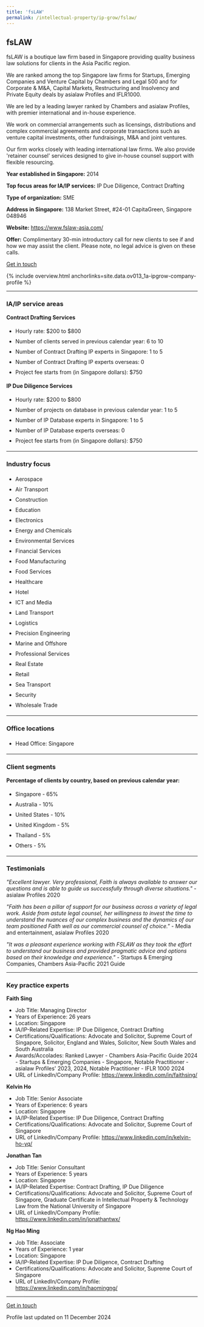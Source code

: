 ```yaml
---
title: 'fsLAW'
permalink: /intellectual-property/ip-grow/fslaw/
---
```


## fsLAW

fsLAW is a boutique law firm based in Singapore providing quality business law solutions for clients in the Asia Pacific region.

We are ranked among the top Singapore law firms for Startups, Emerging Companies and Venture Capital by Chambers and Legal 500 and for Corporate & M&A, Capital Markets, Restructuring and Insolvency and Private Equity deals by asialaw Profiles and IFLR1000.

We are led by a leading lawyer ranked by Chambers and asialaw Profiles, with premier international and in-house experience.

We work on commercial arrangements such as licensings, distributions and complex commercial agreements and corporate transactions such as venture capital investments, other fundraisings, M&A and joint ventures.

Our firm works closely with leading international law firms. We also provide 'retainer counsel' services designed to give in-house counsel support with flexible resourcing.

<b>Year established in Singapore:</b> 2014

<b>Top focus areas for IA/IP services:</b> IP Due Diligence, Contract Drafting

<b>Type of organization:</b> SME

<b>Address in Singapore:</b> 138 Market Street, #24-01 CapitaGreen, Singapore 048946

<b>Website:</b> <a href='https://www.fslaw-asia.com/'>https://www.fslaw-asia.com/</a>

<b>Offer:</b> Complimentary 30-min introductory call for new clients to see if and how we may assist the client. Please note, no legal advice is given on these calls.

<a class='btn' href='https://form.gov.sg/67d7d0a71e6146d23b0d80cc' target='_blank' rel='noopener'>Get in touch</a>

{% include overview.html anchorlinks=site.data.ov013_1a-ipgrow-company-profile %}

---
<a name='ip-related-service-areas'></a>
### IA/IP service areas

**Contract Drafting Services**

<ul>
<li style='line-height: 27px; margin: 0px 0px !important'>Hourly rate:  $200 to $800</li>
<li style='line-height: 27px; margin: 0px 0px !important'>Number of clients served in previous calendar year: 6 to 10</li>
<li style='line-height: 27px; margin: 0px 0px !important'>Number of Contract Drafting IP experts in Singapore: 1 to 5</li>
<li style='line-height: 27px; margin: 0px 0px !important'>Number of Contract Drafting IP experts overseas: 0</li>
<li style='line-height: 27px; margin: 0px 0px !important'>Project fee starts from (in Singapore dollars): $750</li>
</ul>

**IP Due Diligence Services**

<ul>
<li style='line-height: 27px; margin: 0px 0px !important'>Hourly rate:  $200 to $800</li>
<li style='line-height: 27px; margin: 0px 0px !important'>Number of projects on database in previous calendar year: 1 to 5</li>
<li style='line-height: 27px; margin: 0px 0px !important'>Number of IP Database experts in Singapore: 1 to 5</li>
<li style='line-height: 27px; margin: 0px 0px !important'>Number of IP Database experts overseas: 0</li>
<li style='line-height: 27px; margin: 0px 0px !important'>Project fee starts from (in Singapore dollars):  $750</li>
</ul>

---
<a name='industry-focus'></a>
### Industry focus

<ul><li style='line-height: 27px; margin: 0px 0px !important'> Aerospace</li><li style='line-height: 27px; margin: 0px 0px !important'>Air Transport</li><li style='line-height: 27px; margin: 0px 0px !important'>Construction</li><li style='line-height: 27px; margin: 0px 0px !important'>Education</li><li style='line-height: 27px; margin: 0px 0px !important'>Electronics</li><li style='line-height: 27px; margin: 0px 0px !important'>Energy and Chemicals</li><li style='line-height: 27px; margin: 0px 0px !important'>Environmental Services</li><li style='line-height: 27px; margin: 0px 0px !important'>Financial Services</li><li style='line-height: 27px; margin: 0px 0px !important'>Food Manufacturing</li><li style='line-height: 27px; margin: 0px 0px !important'>Food Services</li><li style='line-height: 27px; margin: 0px 0px !important'>Healthcare</li><li style='line-height: 27px; margin: 0px 0px !important'>Hotel</li><li style='line-height: 27px; margin: 0px 0px !important'>ICT and Media</li><li style='line-height: 27px; margin: 0px 0px !important'>Land Transport</li><li style='line-height: 27px; margin: 0px 0px !important'>Logistics</li><li style='line-height: 27px; margin: 0px 0px !important'>Precision Engineering</li><li style='line-height: 27px; margin: 0px 0px !important'>Marine and Offshore</li><li style='line-height: 27px; margin: 0px 0px !important'>Professional Services</li><li style='line-height: 27px; margin: 0px 0px !important'>Real Estate</li><li style='line-height: 27px; margin: 0px 0px !important'>Retail</li><li style='line-height: 27px; margin: 0px 0px !important'>Sea Transport</li><li style='line-height: 27px; margin: 0px 0px !important'>Security</li><li style='line-height: 27px; margin: 0px 0px !important'>Wholesale Trade</li></ul>

---
<a name='office-locations'></a>
### Office locations

<ul><li style='line-height: 27px; margin: 0px 0px !important'> Head Office: Singapore</li></ul>

---
<a name='client-segments'></a>
### Client segments

**Percentage of clients by country, based on previous calendar year:**

<ul><li style='line-height: 27px; margin: 0px 0px !important'> Singapore - 65%</li><li style='line-height: 27px; margin: 0px 0px !important'>Australia - 10%</li><li style='line-height: 27px; margin: 0px 0px !important'>United States - 10%</li><li style='line-height: 27px; margin: 0px 0px !important'>United Kingdom - 5%</li><li style='line-height: 27px; margin: 0px 0px !important'>Thailand - 5%</li><li style='line-height: 27px; margin: 0px 0px !important'>Others - 5%</li></ul>

---
<a name='testimonials'></a>
### Testimonials

*"Excellent lawyer. Very professional, Faith is always available to answer our questions and is able to guide us successfully through diverse situations."* - asialaw Profiles 2020

*"Faith has been a pillar of support for our business across a variety of legal work. Aside from astute legal counsel, her willingness to invest the time to understand the nuances of our complex business and the dynamics of our team positioned Faith well as our commercial counsel of choice."* - Media and entertainment, asialaw Profiles 2020

*"It was a pleasant experience working with FSLAW as they took the effort to understand our business and provided pragmatic advice and options based on their knowledge and experience."* - Startups & Emerging Companies, Chambers Asia-Pacific 2021 Guide




---
<a name='key-practice-experts'></a>
### Key practice experts

**Faith Sing**

- Job Title: Managing Director
- Years of Experience: 26 years
- Location: Singapore
- IA/IP-Related Expertise: IP Due Diligence, Contract Drafting
- Certifications/Qualifications: Advocate and Solicitor, Supreme Court of Singapore, Solicitor, England and Wales, Solicitor, New South Wales and South Australia
- Awards/Accolades: Ranked Lawyer - Chambers Asia-Pacific Guide 2024 - Startups & Emerging Companies - Singapore, Notable Practitioner - asialaw Profiles' 2023, 2024, Notable Practitioner - IFLR 1000 2024
- URL of LinkedIn/Company Profile: <a href="https://www.linkedin.com/in/faithsing/" target="_blank" rel="noopener">https://www.linkedin.com/in/faithsing/</a>

**Kelvin Ho**
- Job Title: Senior Associate
- Years of Experience: 6 years
- Location: Singapore
- IA/IP-Related Expertise: IP Due Diligence, Contract Drafting
- Certifications/Qualifications: Advocate and Solicitor, Supreme Court of Singapore
- URL of LinkedIn/Company Profile: 
<a href="https://www.linkedin.com/in/kelvin-ho-yq/" target="_blank" rel="noopener">https://www.linkedin.com/in/kelvin-ho-yq/</a>  

**Jonathan Tan**

- Job Title: Senior Consultant
- Years of Experience: 5 years
- Location: Singapore
- IA/IP-Related Expertise: Contract Drafting, IP Due Diligence
- Certifications/Qualifications: Advocate and Solicitor, Supreme Court of Singapore, Graduate Certificate in Intellectual Property & Technology Law from the National University of Singapore
- URL of LinkedIn/Company Profile: <a href="https://www.linkedin.com/in/jonathantwx/" target="_blank" rel="noopener">https://www.linkedin.com/in/jonathantwx/</a>  

**Ng Hao Ming**

- Job Title: Associate
- Years of Experience: 1 year
- Location: Singapore
- IA/IP-Related Expertise: IP Due Diligence, Contract Drafting
- Certifications/Qualifications: Advocate and Solicitor, Supreme Court of Singapore
- URL of LinkedIn/Company Profile: <a href="https://www.linkedin.com/in/haomingng/" target="_blank" rel="noopener">https://www.linkedin.com/in/haomingng/</a>  


---
<p>
<a class='btn' href='https://form.gov.sg/67d7d0a71e6146d23b0d80cc' target='_blank' rel='noopener'>Get in touch</a>
</p>
Profile last updated on 11 December 2024
